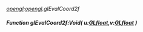 _[opengl](../../modules/opengl/opengl-module.md):[opengl](../../modules/opengl/opengl-module.md).glEvalCoord2f_
##### Function glEvalCoord2f:Void( u:[GLfloat](../../modules/opengl/opengl-glfloat.md),v:[GLfloat](../../modules/opengl/opengl-glfloat.md) )
